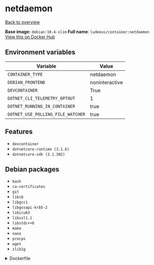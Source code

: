 # netdaemon

[Back to overview](../index.md)

**Base image**: `debian:10.4-slim`
**Full name**: `ludeeus/container:netdaemon`
[View this on Docker Hub](https://hub.docker.com/r/ludeeus/container/tags?page=1&name=netdaemon)

## Environment variables

Variable | Value
-- | --
`CONTAINER_TYPE` | netdaemon
`DEBIAN_FRONTEND` | noninteractive
`DEVCONTAINER` | True
`DOTNET_CLI_TELEMETRY_OPTOUT` | 1
`DOTNET_RUNNING_IN_CONTAINER` | true
`DOTNET_USE_POLLING_FILE_WATCHER` | true

## Features

- `devcontainer`
- `dotnetcore-runtime (3.1.6)`
- `dotnetcore-sdk (3.1.302)`

## Debian packages

- `bash`
- `ca-certificates`
- `git`
- `libc6`
- `libgcc1`
- `libgssapi-krb5-2`
- `libicu63`
- `libssl1.1`
- `libstdc++6`
- `make`
- `nano`
- `procps`
- `wget`
- `zlib1g`

<details>
<summary>Dockerfile</summary>

```dockerfile
FROM debian:10.4-slim

ENV DEBIAN_FRONTEND=noninteractive
ENV DOTNET_RUNNING_IN_CONTAINER=true
ENV DOTNET_USE_POLLING_FILE_WATCHER=true
ENV DOTNET_CLI_TELEMETRY_OPTOUT=1
ENV CONTAINER_TYPE=netdaemon
ENV DEVCONTAINER=True

COPY rootfs/dotnet-base /
COPY rootfs/common /
COPY --from=ludeeus/webhook /bin/binary /bin/webhook

RUN  \
    apt update \
    && apt install -y --no-install-recommends --allow-downgrades  \
        ca-certificates \
        nano \
        bash \
        wget \
        git \
        libc6 \
        libgcc1 \
        libgssapi-krb5-2 \
        libicu63 \
        libssl1.1 \
        libstdc++6 \
        zlib1g \
        procps \
        make \
    && chmod +x /usr/bin/container \
    && bash /build_scripts/install \
    && rm -R /build_scripts \
    && mkdir -p /dotnet \
    && tar zxf /tmp/runtime.tar.gz -C /dotnet \
    && tar zxf /tmp/sdk.tar.gz -C /dotnet \
    && ln -s /dotnet/dotnet /bin/dotnet \
    && dotnet --info \
    && rm -fr /var/lib/apt/lists/* \
    && rm -fr /tmp/* /var/{cache,log}/*



LABEL org.opencontainers.image.authors="Ludeeus <hi@ludeeus.dev>"
LABEL org.opencontainers.image.created="2020-07-16T21:09:13.480317"
LABEL org.opencontainers.image.description="None"
LABEL org.opencontainers.image.documentation="https://ludeeus.github.io/container/tags/netdaemon"
LABEL org.opencontainers.image.licenses="MIT"
LABEL org.opencontainers.image.revision="None"
LABEL org.opencontainers.image.source="https://github.com/ludeeus/container"
LABEL org.opencontainers.image.title="Netdaemon"
LABEL org.opencontainers.image.url="https://ludeeus.github.io/container/tags/netdaemon"
LABEL org.opencontainers.image.vendor="Ludeeus"
LABEL org.opencontainers.image.version="None"
```
</details>